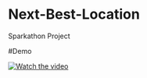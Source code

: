 # Next-Best-Location
Sparkathon Project

#Demo

[![Watch the video](https://i.stack.imgur.com/Vp2cE.png)](https://github.com/prady8339/Next-Best-Location/assets/76277136/16a21875-3165-4775-ae86-70915df8e497)


